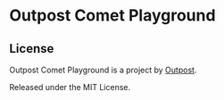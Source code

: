 # Outpost Comet Playground

## License

Outpost Comet Playground is a project by [Outpost](https://outpost.run).

Released under the MIT License.
